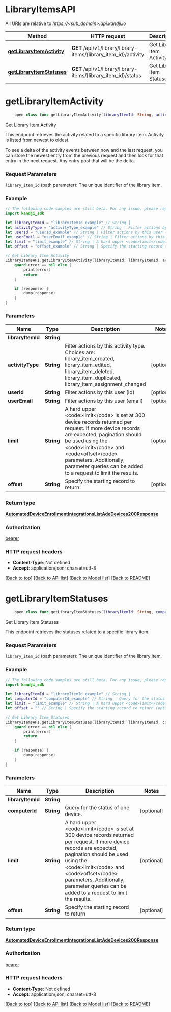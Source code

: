 # LibraryItemsAPI

All URIs are relative to *https://<sub_domain>.api.kandji.io*

Method | HTTP request | Description
------------- | ------------- | -------------
[**getLibraryItemActivity**](LibraryItemsAPI.md#getlibraryitemactivity) | **GET** /api/v1/library/library-items/{library_item_id}/activity | Get Library Item Activity
[**getLibraryItemStatuses**](LibraryItemsAPI.md#getlibraryitemstatuses) | **GET** /api/v1/library/library-items/{library_item_id}/status | Get Library Item Statuses


# **getLibraryItemActivity**
```swift
    open class func getLibraryItemActivity(libraryItemId: String, activityType: String? = nil, userId: String? = nil, userEmail: String? = nil, limit: String? = nil, offset: String? = nil, completion: @escaping (_ data: AutomatedDeviceEnrollmentIntegrationsListAdeDevices200Response?, _ error: Error?) -> Void)
```

Get Library Item Activity

<p>This endpoint retrieves the activity related to a specific library item. Activity is listed from newest to oldest.</p> <p>To see a delta of the activity events between now and the last request, you can store the newest entry from the previous request and then look for that entry in the next request. Any entry post that will be the delta.</p> <h3 id=&quot;request-parameters&quot;>Request Parameters</h3> <p><code>library_item_id</code> (path parameter): The unique identifier of the library item.</p>

### Example
```swift
// The following code samples are still beta. For any issue, please report via http://github.com/OpenAPITools/openapi-generator/issues/new
import kandji_sdk

let libraryItemId = "libraryItemId_example" // String | 
let activityType = "activityType_example" // String | Filter actions by this activity type. Choices are: library_item_created, library_item_edited, library_item_deleted, library_item_duplicated, library_item_assignment_changed (optional)
let userId = "userId_example" // String | Filter actions by this user (id) (optional)
let userEmail = "userEmail_example" // String | Filter actions by this user (email) (optional)
let limit = "limit_example" // String | A hard upper <code>limit</code> is set at 300 device records returned per request. If more device records are expected, pagination should be used using the <code>limit</code> and <code>offset</code> parameters. Additionally, parameter queries can be added to a request to limit the results. (optional)
let offset = "offset_example" // String | Specify the starting record to return (optional)

// Get Library Item Activity
LibraryItemsAPI.getLibraryItemActivity(libraryItemId: libraryItemId, activityType: activityType, userId: userId, userEmail: userEmail, limit: limit, offset: offset) { (response, error) in
    guard error == nil else {
        print(error)
        return
    }

    if (response) {
        dump(response)
    }
}
```

### Parameters

Name | Type | Description  | Notes
------------- | ------------- | ------------- | -------------
 **libraryItemId** | **String** |  | 
 **activityType** | **String** | Filter actions by this activity type. Choices are: library_item_created, library_item_edited, library_item_deleted, library_item_duplicated, library_item_assignment_changed | [optional] 
 **userId** | **String** | Filter actions by this user (id) | [optional] 
 **userEmail** | **String** | Filter actions by this user (email) | [optional] 
 **limit** | **String** | A hard upper &lt;code&gt;limit&lt;/code&gt; is set at 300 device records returned per request. If more device records are expected, pagination should be used using the &lt;code&gt;limit&lt;/code&gt; and &lt;code&gt;offset&lt;/code&gt; parameters. Additionally, parameter queries can be added to a request to limit the results. | [optional] 
 **offset** | **String** | Specify the starting record to return | [optional] 

### Return type

[**AutomatedDeviceEnrollmentIntegrationsListAdeDevices200Response**](AutomatedDeviceEnrollmentIntegrationsListAdeDevices200Response.md)

### Authorization

[bearer](../README.md#bearer)

### HTTP request headers

 - **Content-Type**: Not defined
 - **Accept**: application/json; charset=utf-8

[[Back to top]](#) [[Back to API list]](../README.md#documentation-for-api-endpoints) [[Back to Model list]](../README.md#documentation-for-models) [[Back to README]](../README.md)

# **getLibraryItemStatuses**
```swift
    open class func getLibraryItemStatuses(libraryItemId: String, computerId: String? = nil, limit: String? = nil, offset: String? = nil, completion: @escaping (_ data: AutomatedDeviceEnrollmentIntegrationsListAdeDevices200Response?, _ error: Error?) -> Void)
```

Get Library Item Statuses

<p>This endpoint retrieves the statuses related to a specific library item.</p> <h3 id=&quot;request-parameters&quot;>Request Parameters</h3> <p><code>library_item_id</code> (path parameter): The unique identifier of the library item.</p>

### Example
```swift
// The following code samples are still beta. For any issue, please report via http://github.com/OpenAPITools/openapi-generator/issues/new
import kandji_sdk

let libraryItemId = "libraryItemId_example" // String | 
let computerId = "computerId_example" // String | Query for the status of one device. (optional)
let limit = "limit_example" // String | A hard upper <code>limit</code> is set at 300 device records returned per request. If more device records are expected, pagination should be used using the <code>limit</code> and <code>offset</code> parameters. Additionally, parameter queries can be added to a request to limit the results. (optional)
let offset = "" // String | Specify the starting record to return (optional)

// Get Library Item Statuses
LibraryItemsAPI.getLibraryItemStatuses(libraryItemId: libraryItemId, computerId: computerId, limit: limit, offset: offset) { (response, error) in
    guard error == nil else {
        print(error)
        return
    }

    if (response) {
        dump(response)
    }
}
```

### Parameters

Name | Type | Description  | Notes
------------- | ------------- | ------------- | -------------
 **libraryItemId** | **String** |  | 
 **computerId** | **String** | Query for the status of one device. | [optional] 
 **limit** | **String** | A hard upper &lt;code&gt;limit&lt;/code&gt; is set at 300 device records returned per request. If more device records are expected, pagination should be used using the &lt;code&gt;limit&lt;/code&gt; and &lt;code&gt;offset&lt;/code&gt; parameters. Additionally, parameter queries can be added to a request to limit the results. | [optional] 
 **offset** | **String** | Specify the starting record to return | [optional] 

### Return type

[**AutomatedDeviceEnrollmentIntegrationsListAdeDevices200Response**](AutomatedDeviceEnrollmentIntegrationsListAdeDevices200Response.md)

### Authorization

[bearer](../README.md#bearer)

### HTTP request headers

 - **Content-Type**: Not defined
 - **Accept**: application/json; charset=utf-8

[[Back to top]](#) [[Back to API list]](../README.md#documentation-for-api-endpoints) [[Back to Model list]](../README.md#documentation-for-models) [[Back to README]](../README.md)

